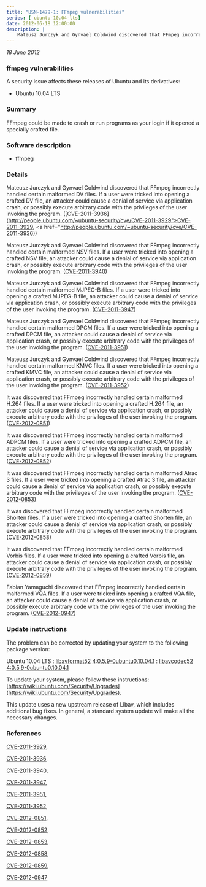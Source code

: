 ```yaml
---
title: "USN-1479-1: FFmpeg vulnerabilities"
series: [ ubuntu-10.04-lts]
date: 2012-06-18 12:00:00
description: |
    Mateusz Jurczyk and Gynvael Coldwind discovered that FFmpeg incorrectly handled certain malformed DV files. If a user were tricked into opening a crafted DV file, an attacker could cause a denial of service via application crash, or possibly execute arbitrary code with the privileges of the user invoking the program. ([CVE-2011-3936](http://people.ubuntu.com/~ubuntu-security/cve/CVE-2011-3929">CVE-2011-3929</a>, <a href="http://people.ubuntu.com/~ubuntu-security/cve/CVE-2011-3936))
--- 
```

 
 

*18 June 2012*

### ffmpeg vulnerabilities

A security issue affects these releases of Ubuntu and its derivatives:

* Ubuntu 10.04 LTS

### Summary

FFmpeg could be made to crash or run programs as your login if it opened a specially crafted file.

### Software description

* ffmpeg 

### Details

Mateusz Jurczyk and Gynvael Coldwind discovered that FFmpeg incorrectly handled certain malformed DV files. If a user were tricked into opening a crafted DV file, an attacker could cause a denial of service via application crash, or possibly execute arbitrary code with the privileges of the user invoking the program. ([CVE-2011-3936](http://people.ubuntu.com/~ubuntu-security/cve/CVE-2011-3929">CVE-2011-3929</a>, <a href="http://people.ubuntu.com/~ubuntu-security/cve/CVE-2011-3936))

Mateusz Jurczyk and Gynvael Coldwind discovered that FFmpeg incorrectly handled certain malformed NSV files. If a user were tricked into opening a crafted NSV file, an attacker could cause a denial of service via application crash, or possibly execute arbitrary code with the privileges of the user invoking the program. ([CVE-2011-3940](http://people.ubuntu.com/~ubuntu-security/cve/CVE-2011-3940))

Mateusz Jurczyk and Gynvael Coldwind discovered that FFmpeg incorrectly handled certain malformed MJPEG-B files. If a user were tricked into opening a crafted MJPEG-B file, an attacker could cause a denial of service via application crash, or possibly execute arbitrary code with the privileges of the user invoking the program. ([CVE-2011-3947](http://people.ubuntu.com/~ubuntu-security/cve/CVE-2011-3947))

Mateusz Jurczyk and Gynvael Coldwind discovered that FFmpeg incorrectly handled certain malformed DPCM files. If a user were tricked into opening a crafted DPCM file, an attacker could cause a denial of service via application crash, or possibly execute arbitrary code with the privileges of the user invoking the program. ([CVE-2011-3951](http://people.ubuntu.com/~ubuntu-security/cve/CVE-2011-3951))

Mateusz Jurczyk and Gynvael Coldwind discovered that FFmpeg incorrectly handled certain malformed KMVC files. If a user were tricked into opening a crafted KMVC file, an attacker could cause a denial of service via application crash, or possibly execute arbitrary code with the privileges of the user invoking the program. ([CVE-2011-3952](http://people.ubuntu.com/~ubuntu-security/cve/CVE-2011-3952))

It was discovered that FFmpeg incorrectly handled certain malformed H.264 files. If a user were tricked into opening a crafted H.264 file, an attacker could cause a denial of service via application crash, or possibly execute arbitrary code with the privileges of the user invoking the program. ([CVE-2012-0851](http://people.ubuntu.com/~ubuntu-security/cve/CVE-2012-0851))

It was discovered that FFmpeg incorrectly handled certain malformed ADPCM files. If a user were tricked into opening a crafted ADPCM file, an attacker could cause a denial of service via application crash, or possibly execute arbitrary code with the privileges of the user invoking the program. ([CVE-2012-0852](http://people.ubuntu.com/~ubuntu-security/cve/CVE-2012-0852))

It was discovered that FFmpeg incorrectly handled certain malformed Atrac 3 files. If a user were tricked into opening a crafted Atrac 3 file, an attacker could cause a denial of service via application crash, or possibly execute arbitrary code with the privileges of the user invoking the program. ([CVE-2012-0853](http://people.ubuntu.com/~ubuntu-security/cve/CVE-2012-0853))

It was discovered that FFmpeg incorrectly handled certain malformed Shorten files. If a user were tricked into opening a crafted Shorten file, an attacker could cause a denial of service via application crash, or possibly execute arbitrary code with the privileges of the user invoking the program. ([CVE-2012-0858](http://people.ubuntu.com/~ubuntu-security/cve/CVE-2012-0858))

It was discovered that FFmpeg incorrectly handled certain malformed Vorbis files. If a user were tricked into opening a crafted Vorbis file, an attacker could cause a denial of service via application crash, or possibly execute arbitrary code with the privileges of the user invoking the program. ([CVE-2012-0859](http://people.ubuntu.com/~ubuntu-security/cve/CVE-2012-0859))

Fabian Yamaguchi discovered that FFmpeg incorrectly handled certain malformed VQA files. If a user were tricked into opening a crafted VQA file, an attacker could cause a denial of service via application crash, or possibly execute arbitrary code with the privileges of the user invoking the program. ([CVE-2012-0947](http://people.ubuntu.com/~ubuntu-security/cve/CVE-2012-0947)) 

### Update instructions

The problem can be corrected by updating your system to the following package version:

Ubuntu 10.04 LTS
 : [libavformat52](https://launchpad.net/ubuntu/+source/ffmpeg) <span> [4:0.5.9-0ubuntu0.10.04.1](https://launchpad.net/ubuntu/+source/ffmpeg/4:0.5.9-0ubuntu0.10.04.1) </span> 
 : [libavcodec52](https://launchpad.net/ubuntu/+source/ffmpeg) <span> [4:0.5.9-0ubuntu0.10.04.1](https://launchpad.net/ubuntu/+source/ffmpeg/4:0.5.9-0ubuntu0.10.04.1) </span> 

To update your system, please follow these instructions: [https://wiki.ubuntu.com/Security/Upgrades](https://wiki.ubuntu.com/Security/Upgrades).

This update uses a new upstream release of Libav, which includes additional bug fixes. In general, a standard system update will make all the necessary changes. 

### References

 
 [CVE-2011-3929](http://people.ubuntu.com/~ubuntu-security/cve/CVE-2011-3929), 

 [CVE-2011-3936](http://people.ubuntu.com/~ubuntu-security/cve/CVE-2011-3936), 

 [CVE-2011-3940](http://people.ubuntu.com/~ubuntu-security/cve/CVE-2011-3940), 

 [CVE-2011-3947](http://people.ubuntu.com/~ubuntu-security/cve/CVE-2011-3947), 

 [CVE-2011-3951](http://people.ubuntu.com/~ubuntu-security/cve/CVE-2011-3951), 

 [CVE-2011-3952](http://people.ubuntu.com/~ubuntu-security/cve/CVE-2011-3952), 

 [CVE-2012-0851](http://people.ubuntu.com/~ubuntu-security/cve/CVE-2012-0851), 

 [CVE-2012-0852](http://people.ubuntu.com/~ubuntu-security/cve/CVE-2012-0852), 

 [CVE-2012-0853](http://people.ubuntu.com/~ubuntu-security/cve/CVE-2012-0853), 

 [CVE-2012-0858](http://people.ubuntu.com/~ubuntu-security/cve/CVE-2012-0858), 

 [CVE-2012-0859](http://people.ubuntu.com/~ubuntu-security/cve/CVE-2012-0859), 

 [CVE-2012-0947](http://people.ubuntu.com/~ubuntu-security/cve/CVE-2012-0947)
 

